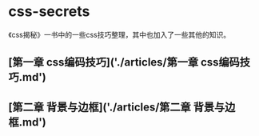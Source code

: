 # css-secrets
《css揭秘》一书中的一些css技巧整理，其中也加入了一些其他的知识。

## [第一章  css编码技巧]('./articles/第一章  css编码技巧.md')

## [第二章  背景与边框]('./articles/第二章  背景与边框.md')
